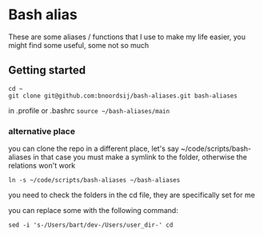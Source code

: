 # Bash alias
These are some aliases / functions that I use to make my life easier, you might find some useful, some not so much

## Getting started

```
cd ~
git clone git@github.com:bnoordsij/bash-aliases.git bash-aliases
```

in .profile or .bashrc
`source ~/bash-aliases/main`

### alternative place
you can clone the repo in a different place, let's say ~/code/scripts/bash-aliases
in that case you must make a symlink to the folder, otherwise the relations won't work
```
ln -s ~/code/scripts/bash-aliases ~/bash-aliases
```

you need to check the folders in the cd file, they are specifically set for me

you can replace some with the following command:
```
sed -i 's-/Users/bart/dev-/Users/user_dir-' cd
```
